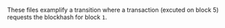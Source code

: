 These files examplify a transition where a transaction (excuted on block 5) requests
the blockhash for block `1`.

